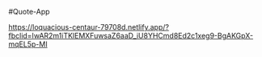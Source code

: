 #Quote-App

https://loquacious-centaur-79708d.netlify.app/?fbclid=IwAR2m1iTKlEMXFuwsaZ6aaD_iU8YHCmd8Ed2c1xeg9-BgAKGpX-mqEL5p-MI
